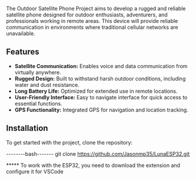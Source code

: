 The Outdoor Satellite Phone Project aims to develop a rugged and reliable satellite phone designed for outdoor enthusiasts, adventurers, and professionals working in remote areas. This device will provide reliable communication in environments where traditional cellular networks are unavailable.

## Features
- **Satellite Communication:** Enables voice and data communication from virtually anywhere.
- **Rugged Design:** Built to withstand harsh outdoor conditions, including water and dust resistance.
- **Long Battery Life:** Optimized for extended use in remote locations.
- **User-Friendly Interface:** Easy to navigate interface for quick access to essential functions.
- **GPS Functionality:** Integrated GPS for navigation and location tracking.

## Installation
To get started with the project, clone the repository:

--------bash-------
git clone https://github.com/Jasonmp35/LunaESP32.git

***** To work with the ESP32, you need to download the extension and configure it for VSCode